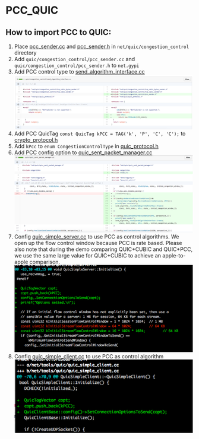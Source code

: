 # PCC_QUIC

## How to import PCC to QUIC:
1. Place [pcc_sender.cc](https://github.com/netarch/PCC_QUIC/blob/master/quic/congestion_control/pcc_sender.cc) and [pcc_sender.h](https://github.com/netarch/PCC_QUIC/blob/master/quic/congestion_control/pcc_sender.h) in `net/quic/congestion_control` directory
2. Add `quic/congestion_control/pcc_sender.cc` and `quic/congestion_control/pcc_sender.h` to `net.gypi`
3. Add PCC control type to [send_algorithm_interface.cc](https://github.com/google/proto-quic/blob/master/src/net/quic/congestion_control/send_algorithm_interface.cc#L47)
![Step 3](https://github.com/netarch/PCC_QUIC/blob/master/instructions/3.png)
4. Add PCC QuicTag `const QuicTag kPCC = TAG('k', 'P', 'C', 'C');` to [crypto_protocol.h](https://github.com/google/proto-quic/blob/master/src/net/quic/crypto/crypto_protocol.h#L33)
5. Add `kPcc` to `enum CongestionControlType` in [quic_protocol.h](https://github.com/google/proto-quic/blob/master/src/net/quic/quic_protocol.h#L1004)
6. Add PCC config option to [quic_sent_packet_manager.cc](https://github.com/google/proto-quic/blob/master/src/net/quic/quic_sent_packet_manager.cc#L150)
![Step 6](https://github.com/netarch/PCC_QUIC/blob/master/instructions/6.png)
7. Config [quic_simple_server.cc](https://github.com/google/proto-quic/blob/master/src/net/tools/quic/quic_simple_server.cc#L91) to use PCC as control algorithms. We open up the flow control window because PCC is rate based. Please also note that during the demo comparing QUIC+CUBIC and QUIC+PCC, we use the same large value for QUIC+CUBIC to achieve an apple-to-apple comparison. ![Step 7](https://github.com/netarch/PCC_QUIC/blob/master/instructions/7.png)
8. Config [quic_simple_client.cc](https://github.com/google/proto-quic/blob/master/src/net/tools/quic/quic_simple_client.cc#L81) to use PCC as control algorithm ![Step 8](https://github.com/netarch/PCC_QUIC/blob/master/instructions/8.png)

